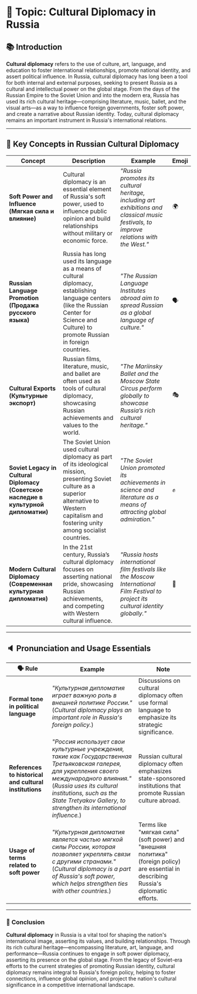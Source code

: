 
# 🧠 **Topic**: Cultural Diplomacy in Russia

## 📚 **Introduction**

**Cultural diplomacy** refers to the use of culture, art, language, and education to foster international relationships, promote national identity, and assert political influence. In Russia, cultural diplomacy has long been a tool for both internal and external purposes, seeking to present Russia as a cultural and intellectual power on the global stage. From the days of the Russian Empire to the Soviet Union and into the modern era, Russia has used its rich cultural heritage—comprising literature, music, ballet, and the visual arts—as a way to influence foreign governments, foster soft power, and create a narrative about Russian identity. Today, cultural diplomacy remains an important instrument in Russia's international relations.

---

## 🔑 **Key Concepts in Russian Cultural Diplomacy**

|**Concept**|**Description**|**Example**|**Emoji**|
|---|---|---|---|
|**Soft Power and Influence (Мягкая сила и влияние)**|Cultural diplomacy is an essential element of Russia's soft power, used to influence public opinion and build relationships without military or economic force.|_"Russia promotes its cultural heritage, including art exhibitions and classical music festivals, to improve relations with the West."_|🌍|
|**Russian Language Promotion (Продажа русского языка)**|Russia has long used its language as a means of cultural diplomacy, establishing language centers (like the Russian Center for Science and Culture) to promote Russian in foreign countries.|_"The Russian Language Institutes abroad aim to spread Russian as a global language of culture."_|🗣️|
|**Cultural Exports (Культурные экспорт)**|Russian films, literature, music, and ballet are often used as tools of cultural diplomacy, showcasing Russian achievements and values to the world.|_"The Mariinsky Ballet and the Moscow State Circus perform globally to showcase Russia’s rich cultural heritage."_|🎭|
|**Soviet Legacy in Cultural Diplomacy (Советское наследие в культурной дипломатии)**|The Soviet Union used cultural diplomacy as part of its ideological mission, presenting Soviet culture as a superior alternative to Western capitalism and fostering unity among socialist countries.|_"The Soviet Union promoted its achievements in science and literature as a means of attracting global admiration."_|✊|
|**Modern Cultural Diplomacy (Современная культурная дипломатия)**|In the 21st century, Russia’s cultural diplomacy focuses on asserting national pride, showcasing Russian achievements, and competing with Western cultural influence.|_"Russia hosts international film festivals like the Moscow International Film Festival to project its cultural identity globally."_|🎥|

---

## 🔈 **Pronunciation and Usage Essentials**

|🗣️ Rule|Example|Note|
|---|---|---|
|**Formal tone in political language**|_"Культурная дипломатия играет важную роль в внешней политике России."_ (_Cultural diplomacy plays an important role in Russia's foreign policy._)|Discussions on cultural diplomacy often use formal language to emphasize its strategic significance.|
|**References to historical and cultural institutions**|_"Россия использует свои культурные учреждения, такие как Государственная Третьяковская галерея, для укрепления своего международного влияния."_ (_Russia uses its cultural institutions, such as the State Tretyakov Gallery, to strengthen its international influence._)|Russian cultural diplomacy often emphasizes state-sponsored institutions that promote Russian culture abroad.|
|**Usage of terms related to soft power**|_"Культурная дипломатия является частью мягкой силы России, которая позволяет укреплять связи с другими странами."_ (_Cultural diplomacy is a part of Russia's soft power, which helps strengthen ties with other countries._)|Terms like "мягкая сила" (soft power) and "внешняя политика" (foreign policy) are essential in describing Russia's diplomatic efforts.|

---

### 🎯 **Conclusion**

**Cultural diplomacy** in Russia is a vital tool for shaping the nation's international image, asserting its values, and building relationships. Through its rich cultural heritage—encompassing literature, art, language, and performance—Russia continues to engage in soft power diplomacy, asserting its presence on the global stage. From the legacy of Soviet-era efforts to the current strategies of promoting Russian identity, cultural diplomacy remains integral to Russia's foreign policy, helping to foster connections, influence global opinion, and project the nation's cultural significance in a competitive international landscape.